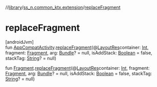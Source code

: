 //[library](../../index.md)/[ss_n.common_ktx.extension](index.md)/[replaceFragment](replace-fragment.md)

# replaceFragment

[androidJvm]\
fun [AppCompatActivity](https://developer.android.com/reference/kotlin/androidx/appcompat/app/AppCompatActivity.html).[replaceFragment](replace-fragment.md)(@[LayoutRes](https://developer.android.com/reference/kotlin/androidx/annotation/LayoutRes.html)container: [Int](https://kotlinlang.org/api/latest/jvm/stdlib/kotlin/-int/index.html), fragment: [Fragment](https://developer.android.com/reference/kotlin/androidx/fragment/app/Fragment.html), arg: [Bundle](https://developer.android.com/reference/kotlin/android/os/Bundle.html)? = null, isAddStack: [Boolean](https://kotlinlang.org/api/latest/jvm/stdlib/kotlin/-boolean/index.html) = false, stackTag: [String](https://kotlinlang.org/api/latest/jvm/stdlib/kotlin/-string/index.html)? = null)

fun [Fragment](https://developer.android.com/reference/kotlin/androidx/fragment/app/Fragment.html).[replaceFragment](replace-fragment.md)(@[LayoutRes](https://developer.android.com/reference/kotlin/androidx/annotation/LayoutRes.html)container: [Int](https://kotlinlang.org/api/latest/jvm/stdlib/kotlin/-int/index.html), fragment: [Fragment](https://developer.android.com/reference/kotlin/androidx/fragment/app/Fragment.html), arg: [Bundle](https://developer.android.com/reference/kotlin/android/os/Bundle.html)? = null, isAddStack: [Boolean](https://kotlinlang.org/api/latest/jvm/stdlib/kotlin/-boolean/index.html) = false, stackTag: [String](https://kotlinlang.org/api/latest/jvm/stdlib/kotlin/-string/index.html)? = null)

